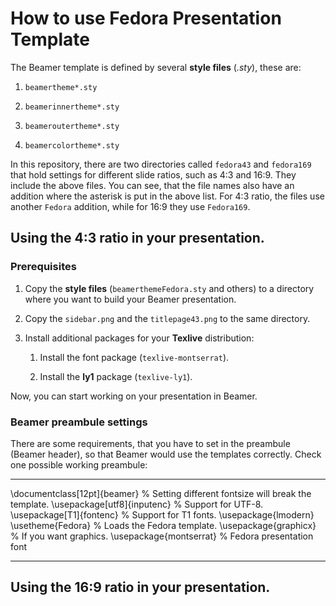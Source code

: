 # How to use Fedora Presentation Template

The Beamer template is defined by several **style files** (*.sty*), these are:

1. `beamertheme*.sty`

2. `beamerinnertheme*.sty`

3. `beameroutertheme*.sty`

4. `beamercolortheme*.sty`

In this repository, there are two directories called `fedora43` and `fedora169` that hold settings for different slide ratios, such as 4:3 and 16:9. They include the above files. You can see, that the file names also have an addition where the asterisk is put in the above list. For 4:3 ratio, the files use another `Fedora` addition, while for 16:9 they use `Fedora169`.

## Using the 4:3 ratio in your presentation.

### Prerequisites

1. Copy the **style files** (`beamerthemeFedora.sty` and others) to a directory where you want to build your Beamer presentation.

2. Copy the `sidebar.png` and the `titlepage43.png` to the same directory.

3. Install additional packages for your **Texlive** distribution:

   1. Install the font package (`texlive-montserrat`).

   2. Install the **ly1** package (`texlive-ly1`).

Now, you can start working on your presentation in Beamer.

### Beamer preambule settings

There are some requirements, that you have to set in the preambule (Beamer header), so that Beamer would use the templates correctly. Check one possible working preambule:

---

\documentclass[12pt]{beamer} % Setting different fontsize will break the template.
\usepackage[utf8]{inputenc} % Support for UTF-8.
\usepackage[T1]{fontenc} % Support for T1 fonts.
\usepackage{lmodern}
\usetheme{Fedora} % Loads the Fedora template.
\usepackage{graphicx} % If you want graphics.
\usepackage{montserrat} % Fedora presentation font

---

## Using the 16:9 ratio in your presentation.
